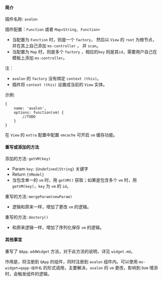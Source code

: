 #### 简介

插件名称: `avalon`

插件配置：`Function` 或者 `Map<String, Function>`

* 当配置为 `Function` 时，则是一个 `factory`， 然后以 `View` 的 `root` 为根节点，并在其上自己添加 `ms-controller` ， 并 `scan`。
* 当配置为 `Map` 时，则是多个 `factory` ，相应的`key` 则是其`id`，需要用户自己在模板上添加 `ms-controller`。

注：

* `avalon` 的 `factory` 没有绑定 `context (this)`。
* 插件将 `context (this)` 设置成当前的 `View` 实体。

示例:

    {
        name: 'avalon',
        options: function(vm) {
            //TODO
        }
    }


在 `View` 的 `extra` 配置中配置 `vmcache` 可开启 `vm` 缓存功能。


#### 重写或添加的方法

添加的方法: `getVM(key)`

* Param `key`: `{Undefined|String}` 关键字
* Return `{VModel}`
* 当包含单一的 `vm` 时，用 `getVM()` 获取；如果是包含多个 `vm` 时，用 `getVM(key)`，`key` 为 `vm` 的 `id`。

重写的方法: `mergeParam(newParam)`

* 逻辑和原来一样，增加了更改 `vm` 的逻辑。

重写的方法: `destory()`

* 和原来逻辑一样，增加了序列化保存 `vm` 的逻辑。

#### 其他事宜

重写了 `QApp.addWidget` 方法，对于此方法的说明，详见 `widget.md`。

作用是，将注册到 `QApp` 的组件，同时注册到 `avalon` 组件内。可以使用 `ms-widget=qapp-组件名` 的形式调用，主要解决，`avalon` 的 `vm` 更改，影响到 `Dom` 增添时，会触发组件的逻辑。
